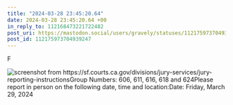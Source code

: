 ```yaml
---
title: "2024-03-28 23:45:20.64"
date: 2024-03-28 23:45:20.64 +00
in_reply_to: 112168473221722482
post_uri: https://mastodon.social/users/gravely/statuses/112175973704939247
post_id: 112175973704939247
---
```

F


![screenshot from https://sf.courts.ca.gov/divisions/jury-services/jury-reporting-instructionsGroup Numbers: 606, 611, 616, 618 and 624Please report in person on the following date, time and location:Date: Friday, March 29, 2024](/images/112175973437494163.png)

